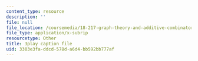 ```yaml
---
content_type: resource
description: ''
file: null
file_location: /coursemedia/18-217-graph-theory-and-additive-combinatorics-fall-2019/3303e3faddcd578da6d4bb592bb777af_rBUFitIoE14.vtt
file_type: application/x-subrip
resourcetype: Other
title: 3play caption file
uid: 3303e3fa-ddcd-578d-a6d4-bb592bb777af
---
```

